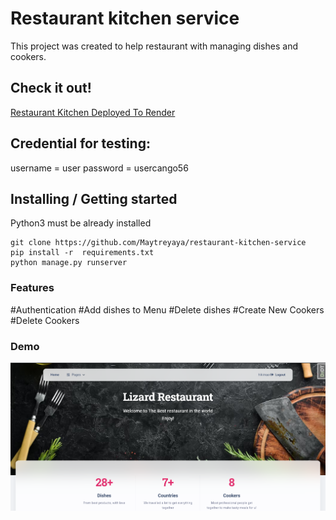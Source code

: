 # Restaurant kitchen service
This project was created to help restaurant with managing dishes and cookers.
## Check it out!

[Restaurant Kitchen Deployed To Render](https://restaurant-kitchen-9phr.onrender.com/)


## Credential for testing:
username = user
password = usercango56

## Installing / Getting started

Python3 must be already installed

```shell
git clone https://github.com/Maytreyaya/restaurant-kitchen-service
pip install -r  requirements.txt
python manage.py runserver
```
### Features

#Authentication
#Add dishes to Menu
#Delete dishes
#Create New Cookers
#Delete Cookers


### Demo

![img.png](static/img.png)
